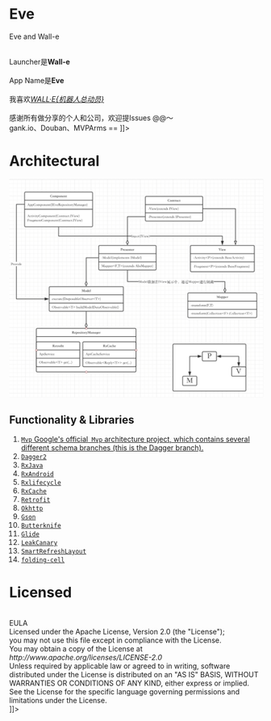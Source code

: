 # Eve
Eve and Wall-e
<![CDATA[项目参考MVP、Clean Architecture结构
        <br />
        <br />Launcher是<b>Wall-e</b>
        <br />
        <br />App Name是<b>Eve</b>
        <br />
        <br />我喜欢<a href="https://movie.douban.com/subject/2131459/"><i>WALL·E{机器人总动员}</i></a>
        <br />
        <br />感谢所有做分享的个人和公司，欢迎提Issues @@～
        <br />gank.io、Douban、MVPArms ==
        </b>]]>
# Architectural
<img src="https://github.com/BobEve/Eve/blob/master/EveArchitecture.png">

## Functionality & Libraries
1. [`Mvp` Google's official` Mvp` architecture project, which contains several different schema branches (this is the Dagger branch).](https://github.com/googlesamples/android-architecture/tree/todo-mvp-dagger/)
2. [`Dagger2`](https://github.com/google/dagger)
3. [`RxJava`](https://github.com/ReactiveX/RxJava)
4. [`RxAndroid`](https://github.com/ReactiveX/RxAndroid)
5. [`Rxlifecycle`](https://github.com/trello/RxLifecycle)
6. [`RxCache`](https://github.com/VictorAlbertos/RxCache)
7. [`Retrofit`](https://github.com/square/retrofit)
8. [`Okhttp`](https://github.com/square/okhttp)
9. [`Gson`](https://github.com/google/gson)
10. [`Butterknife`](https://github.com/JakeWharton/butterknife)
11. [`Glide`](https://github.com/bumptech/glide)
12. [`LeakCanary`](https://github.com/square/leakcanary)
13. [`SmartRefreshLayout`](https://github.com/scwang90/SmartRefreshLayout)
13. [`folding-cell`](https://github.com/Ramotion/folding-cell-android)

# Licensed
<![CDATA[Copyright 2017 BobEve.<br />
        <br />EULA
        <br />Licensed under the Apache License, Version 2.0 (the "License");
        <br />you may not use this file except in compliance with the License.
        <br />You may obtain a copy of the License at
        <br />
        <i>http://www.apache.org/licenses/LICENSE-2.0</i>
        <br />Unless required by applicable law or agreed to in writing,
        software distributed under the License is distributed on an "AS IS" BASIS,
        WITHOUT WARRANTIES OR CONDITIONS OF ANY KIND, either express or implied.
        See the License for the specific language governing permissions
        and limitations under the License.<br />
        ]]>
